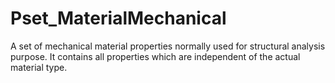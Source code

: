# Pset_MaterialMechanical

A set of mechanical material properties normally used for structural analysis purpose. It contains all properties which are independent of the actual material type.
<!-- end of short definition -->

